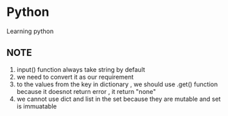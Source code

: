 # Python
Learning python

## NOTE
1. input() function always take string by default
2. we need to convert it as our requirement
3. to the values from the key in dictionary , we should use .get() function because it doesnot return error , it return "none"
4. we cannot use dict and list in the set because they are mutable and set is immuatable